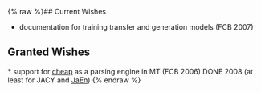 {% raw %}## Current Wishes

- documentation for training transfer and generation models (FCB 2007)

## Granted Wishes

\* support for [cheap](../PetTop) as a parsing engine in MT (FCB 2006) DONE
2008 (at least for JACY and [JaEn](/JaEn))
{% endraw %}